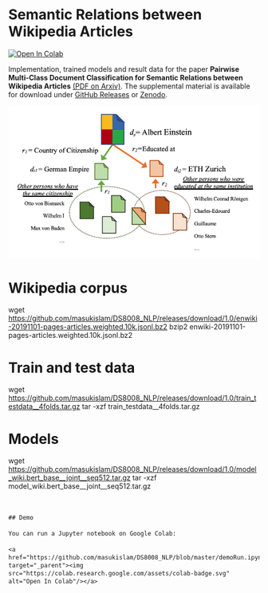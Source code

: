 # Semantic Relations between Wikipedia Articles

<a href="https://github.com/masukislam/DS8008_NLP/blob/master/demoRun.ipynb" target="_parent"><img src="https://colab.research.google.com/assets/colab-badge.svg" alt="Open In Colab"/></a>


Implementation, trained models and result data for the paper **Pairwise Multi-Class Document Classification for Semantic Relations between Wikipedia Articles** [(PDF on Arxiv)](https://arxiv.org/abs/2003.09881). 
The supplemental material is available for download under [GitHub Releases](https://github.com/masukislam/DS8008_NLP/Releases) or [Zenodo](https://doi.org/10.5281/zenodo.3713183).

![Wikipedia Relations](https://github.com/masukislam/DS8008_NLP/raw/master/wikipedia_example.png)



# Wikipedia corpus
wget https://github.com/masukislam/DS8008_NLP/releases/download/1.0/enwiki-20191101-pages-articles.weighted.10k.jsonl.bz2
bzip2 enwiki-20191101-pages-articles.weighted.10k.jsonl.bz2

# Train and test data
wget https://github.com/masukislam/DS8008_NLP/releases/download/1.0/train_testdata__4folds.tar.gz
tar -xzf train_testdata__4folds.tar.gz

# Models
wget https://github.com/masukislam/DS8008_NLP/releases/download/1.0/model_wiki.bert_base__joint__seq512.tar.gz
tar -xzf model_wiki.bert_base__joint__seq512.tar.gz
```


## Demo

You can run a Jupyter notebook on Google Colab:

<a href="https://github.com/masukislam/DS8008_NLP/blob/master/demoRun.ipynb" target="_parent"><img src="https://colab.research.google.com/assets/colab-badge.svg" alt="Open In Colab"/></a>

